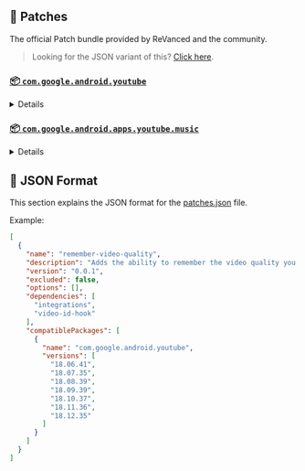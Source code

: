 ## 🧩 Patches

The official Patch bundle provided by ReVanced and the community.

> Looking for the JSON variant of this? [Click here](patches.json).

### [📦 `com.google.android.youtube`](https://play.google.com/store/apps/details?id=com.google.android.youtube)
<details>

| 💊 Patch | 📜 Description | 🏹 Target Version |
|:--------:|:--------------:|:-----------------:|
| `bypass-ambient-mode-restrictions` | Bypass ambient mode restrictions in battery saver mode. | 18.12.35 |
| `client-spoof` | Spoofs the YouTube client to prevent playback issues. | 18.12.35 |
| `custom-branding-icon-afn-blue` | Changes the YouTube launcher icon (Afn / Blue). | 18.12.35 |
| `custom-branding-icon-afn-red` | Changes the YouTube launcher icon (Afn / Red). | 18.12.35 |
| `custom-branding-icon-mmt` | Changes the YouTube launcher icon (MMT). | 18.12.35 |
| `custom-branding-icon-revancify` | Changes the YouTube launcher icon (Revancify). | 18.12.35 |
| `custom-branding-name` | Changes the YouTube launcher name to your choice (defaults to ReVanced Extended). | 18.12.35 |
| `custom-seekbar-color` | Change seekbar color in dark mode. | 18.12.35 |
| `custom-video-speed` | Adds more video speed options. | 18.12.35 |
| `default-video-quality` | Adds ability to set default video quality settings. | 18.12.35 |
| `default-video-speed` | Adds ability to set default video speed settings. | 18.12.35 |
| `diable-landscape-mode` | Disable landscape mode when entering fullscreen. | 18.12.35 |
| `disable-haptic-feedback` | Disable haptic feedback when swiping. | 18.12.35 |
| `disable-quic-protocol` | Disable CronetEngine's QUIC protocol. | 18.12.35 |
| `enable-external-browser` | Open url outside the app in an external browser. | 18.12.35 |
| `enable-minimized-playback` | Enables minimized and background playback. | 18.12.35 |
| `enable-old-layout` | Spoof the YouTube client version to use the old layout. | 18.12.35 |
| `enable-old-quality-layout` | Enables the original quality flyout menu. | 18.12.35 |
| `enable-open-links-directly` | Skips over redirection URLs to external links. | 18.12.35 |
| `enable-seekbar-tapping` | Enables tap-to-seek on the seekbar of the video player. | 18.12.35 |
| `enable-tablet-miniplayer` | Enables the tablet mini player layout. | 18.12.35 |
| `enable-tablet-navigation-bar` | Enables the tablet navigation bar. | 18.12.35 |
| `enable-timestamps-speed` | Add the current video speed in brackets next to the current time. | 18.12.35 |
| `enable-wide-searchbar` | Replaces the search icon with a wide search bar. This will hide the YouTube logo when active. | 18.12.35 |
| `force-player-button-background` | Force removes the background from the video player buttons. | 18.12.35 |
| `force-premium-heading` | Forces premium heading on the home screen. | 18.12.35 |
| `force-vp9-codec` | Forces the VP9 codec for videos. | 18.12.35 |
| `header-switch` | Add switch to change header. | 18.12.35 |
| `hide-account-menu` | Hide account menu elements. | 18.12.35 |
| `hide-auto-captions` | Hide captions from being automatically enabled. | 18.12.35 |
| `hide-auto-player-popup-panels` | Hide automatic popup panels (playlist or live chat) on video player. | 18.12.35 |
| `hide-autoplay-button` | Hides the autoplay button in the video player. | 18.12.35 |
| `hide-autoplay-preview` | Hides the autoplay preview container in the fullscreen. | 18.12.35 |
| `hide-button-container` | Adds the options to hide action buttons under a video. | 18.12.35 |
| `hide-captions-button` | Hides the captions button in the video player. | 18.12.35 |
| `hide-cast-button` | Hides the cast button in the video player. | 18.12.35 |
| `hide-category-bar` | Hide the category bar at the top of the feed and at the top of related videos. | 18.12.35 |
| `hide-channel-avatar-section` | Hides the channel avatar section of the subscription feed. | 18.12.35 |
| `hide-channel-watermark` | Hides creator's watermarks on videos. | 18.12.35 |
| `hide-collapse-button` | Hides the collapse button in the video player. | 18.12.35 |
| `hide-comment-component` | Adds options to hide comment component under a video. | 18.12.35 |
| `hide-create-button` | Hides the create button in the navigation bar. | 18.12.35 |
| `hide-crowdfunding-box` | Hides the crowdfunding box between the player and video description. | 18.12.35 |
| `hide-email-address` | Hides the email address(handle) in the account switcher. | 18.12.35 |
| `hide-endscreen-cards` | Hides the suggested video cards at the end of a video in fullscreen. | 18.12.35 |
| `hide-endscreen-overlay` | Hide endscreen overlay on swipe controls. | 18.12.35 |
| `hide-filmstrip-overlay` | Hide flimstrip overlay on swipe controls. | 18.12.35 |
| `hide-floating-microphone` | Hide the floating microphone button above the keyboard. | 18.12.35 |
| `hide-flyout-panel` | Adds options to hide player settings flyout panel. | 18.12.35 |
| `hide-fullscreen-buttoncontainer` | Hides the button containers in fullscreen. | 18.12.35 |
| `hide-fullscreen-panels` | Hides video description and comments panel in fullscreen view. | 18.12.35 |
| `hide-general-ads` | Removes general ads. | 18.12.35 |
| `hide-info-cards` | Hides info-cards in videos. | 18.12.35 |
| `hide-live-chat-button` | Hides the live chat button in the video player. | 18.12.35 |
| `hide-mix-playlists` | Removes mix playlists from home feed and video player. | 18.12.35 |
| `hide-music-button` | Hides the YouTube Music button in the video player. | 18.12.35 |
| `hide-next-prev-button` | Hides the next prev button in the player controller. | 18.12.35 |
| `hide-pip-notification` | Disable pip notification when you first launch pip mode. | 18.12.35 |
| `hide-player-button-background` | Hide player button background. | 18.12.35 |
| `hide-player-overlay-filter` | Remove the dark filter layer from the player's background. | 18.12.35 |
| `hide-seekbar` | Hides the seekbar. | 18.12.35 |
| `hide-shorts-button` | Hides the shorts button in the navigation bar. | 18.12.35 |
| `hide-shorts-component` | Hides other Shorts components. | 18.12.35 |
| `hide-shorts-navbar` | Hide navigation bar when playing shorts. | 18.12.35 |
| `hide-snackbar` | Hides the snackbar action popup. | 18.12.35 |
| `hide-startup-shorts-player` | Disables playing YouTube Shorts when launching YouTube. | 18.12.35 |
| `hide-stories` | Hides YouTube Stories shelf on the feed. | 18.12.35 |
| `hide-suggested-actions` | Hide the suggested actions bar inside the player. | 18.12.35 |
| `hide-time-stamp` | Hides the time counter above the seekbar. | 18.12.35 |
| `hide-tooltip-content` | Hides the tooltip box that appears on first install. | 18.12.35 |
| `hide-video-ads` | Removes ads in the video player. | 18.12.35 |
| `layout-switch` | Tricks the dpi to use some tablet/phone layouts. | 18.12.35 |
| `lift-vertical-video-restriction` | Lift 4K resolution restrictions on vertical video. | 18.12.35 |
| `materialyou` | Enables MaterialYou theme for Android 12+ | 18.12.35 |
| `microg-support` | Allows YouTube ReVanced to run without root and under a different package name with Vanced MicroG. | 18.12.35 |
| `optimize-resource` | Removes duplicate resources from YouTube. | 18.12.35 |
| `overlay-buttons` | Add overlay buttons for ReVanced Extended. | 18.12.35 |
| `patch-options` | Create an options.toml file. | all |
| `protobuf-spoof` | Spoofs the protobuf to prevent playback issues. | 18.12.35 |
| `return-youtube-dislike` | Shows the dislike count of videos using the Return YouTube Dislike API. | 18.12.35 |
| `settings` | Applies mandatory patches to implement ReVanced settings into the application. | 18.12.35 |
| `sponsorblock` | Integrates SponsorBlock which allows skipping video segments such as sponsored content. | 18.12.35 |
| `swipe-controls` | Adds volume and brightness swipe controls. | 18.12.35 |
| `switch-create-notification` | Switching the create button and notification button. | 18.12.35 |
| `theme` | Applies a custom theme (default: amoled). | 18.12.35 |
| `translations` | Add Crowdin translations for YouTube. | 18.12.35 |
</details>

### [📦 `com.google.android.apps.youtube.music`](https://play.google.com/store/apps/details?id=com.google.android.apps.youtube.music)
<details>

| 💊 Patch | 📜 Description | 🏹 Target Version |
|:--------:|:--------------:|:-----------------:|
| `background-play` | Enables playing music in the background. | all |
| `certificate-spoof` | Spoofs the YouTube Music certificate for Android Auto. | all |
| `client-spoof-music` | Spoofs the YouTube Music client. | all |
| `custom-branding-music-afn-blue` | Changes the YouTube Music launcher icon (Afn / Blue). | all |
| `custom-branding-music-afn-red` | Changes the YouTube Music launcher icon (Afn / Red). | all |
| `custom-branding-music-mmt` | Changes the YouTube Music launcher icon to your choice (MMT). | all |
| `custom-branding-music-revancify` | Changes the YouTube Music launcher icon to your choice (Revancify). | all |
| `disable-auto-captions` | Disable forced captions from automatically enabling in video player. | all |
| `enable-black-navbar` | Sets the navigation bar color to black. | all |
| `enable-color-match-player` | Matches the fullscreen player color with the minimized one. | all |
| `enable-force-minimized-player` | Permanently keep player minimized even if another track is played. | all |
| `enable-force-shuffle` | Enable force shuffle even if another track is played. | all |
| `enable-opus-codec` | Enable opus codec when playing audio. | all |
| `enable-tablet-mode` | Enable landscape mode on phone. | all |
| `enable-zen-mode` | Adds a grey tint to the video player to reduce eye strain. | all |
| `exclusive-audio-playback` | Enables the option to play music without video. | all |
| `hide-compact-header` | Hides the music category bar at the top of the homepage. | all |
| `hide-get-premium` | Removes all "Get Premium" evidences from the avatar menu. | all |
| `hide-music-ads` | Removes ads in the music player. | all |
| `hide-music-cast-button` | Hides the cast button in the video player and header. | all |
| `hide-playlist-card` | Hides the playlist card from homepage. | all |
| `hide-taste-builder` | Removes the "Tell us which artists you like" card from the home screen. | all |
| `hide-upgrade-button` | Removes the upgrade tab from the pivot bar. | all |
| `minimized-playback-music` | Enables minimized playback on Kids music. | all |
| `music-microg-support` | Allows YouTube Music ReVanced to run without root and under a different package name. | all |
| `music-settings` | Adds settings for ReVanced to YouTube Music. | all |
| `optimize-resource-music` | Remove unnecessary resources. | all |
| `patch-options` | Create an options.toml file. | all |
| `spoof-version` | Spoof the YouTube Music client version. | all |
| `translations-music` | Add Crowdin translations for YouTube Music. | all |
</details>



## 📝 JSON Format

This section explains the JSON format for the [patches.json](patches.json) file.

Example:

```json
[
  {
    "name": "remember-video-quality",
    "description": "Adds the ability to remember the video quality you chose in the video quality flyout.",
    "version": "0.0.1",
    "excluded": false,
    "options": [],
    "dependencies": [
      "integrations",
      "video-id-hook"
    ],
    "compatiblePackages": [
      {
        "name": "com.google.android.youtube",
        "versions": [
          "18.06.41",
          "18.07.35",
          "18.08.39",
          "18.09.39",
          "18.10.37",
          "18.11.36",
          "18.12.35"
        ]
      }
    ]
  }
]
```